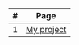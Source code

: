 |#|Page
|:-:|-----------------------------------------------------
|1|[My project](https://github.com/risopus21004/Page/tree/master/portada)